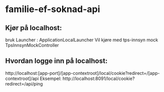 # familie-ef-soknad-api

## Kjør på localhost: 
bruk Launcher : ApplicationLocalLauncher 
Vil kjøre med tps-innsyn mock TpsInnsynMockController

## Hvordan logge inn på localhost:
http://localhost:[app-port]/[app-contextroot]/local/cookie?redirect=/[app-contextroot]/api
Eksempel: 
http://localhost:8091/local/cookie?redirect=/api/ping

